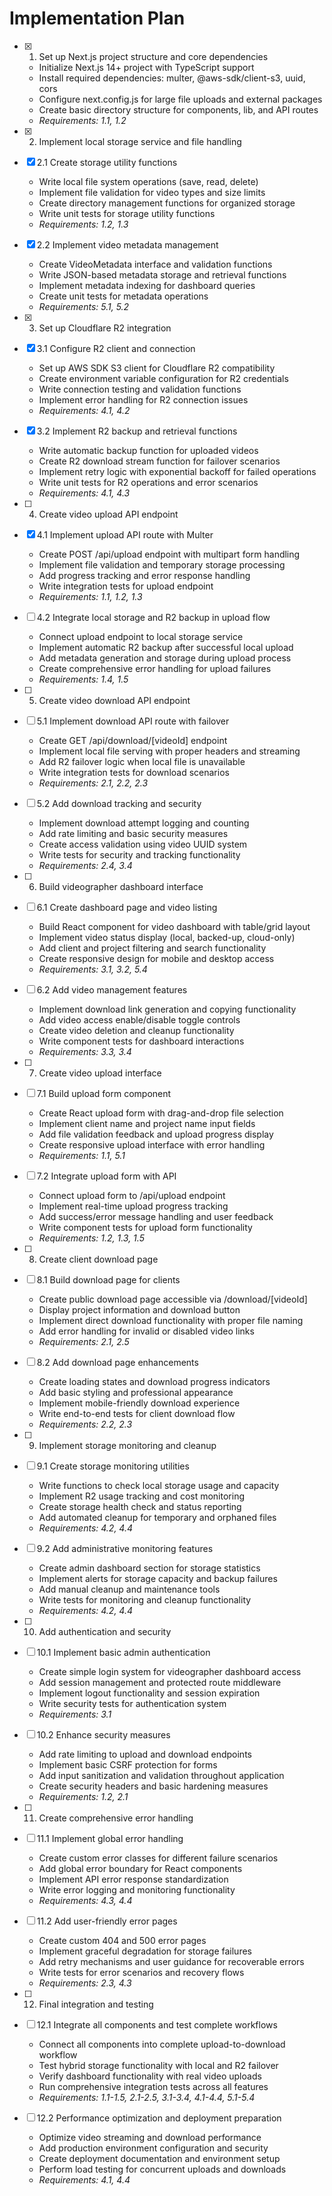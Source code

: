 # Implementation Plan

- [x] 1. Set up Next.js project structure and core dependencies
  - Initialize Next.js 14+ project with TypeScript support
  - Install required dependencies: multer, @aws-sdk/client-s3, uuid, cors
  - Configure next.config.js for large file uploads and external packages
  - Create basic directory structure for components, lib, and API routes
  - _Requirements: 1.1, 1.2_

- [x] 2. Implement local storage service and file handling
- [x] 2.1 Create storage utility functions
  - Write local file system operations (save, read, delete)
  - Implement file validation for video types and size limits
  - Create directory management functions for organized storage
  - Write unit tests for storage utility functions
  - _Requirements: 1.2, 1.3_

- [x] 2.2 Implement video metadata management
  - Create VideoMetadata interface and validation functions
  - Write JSON-based metadata storage and retrieval functions
  - Implement metadata indexing for dashboard queries
  - Create unit tests for metadata operations
  - _Requirements: 5.1, 5.2_

- [x] 3. Set up Cloudflare R2 integration
- [x] 3.1 Configure R2 client and connection
  - Set up AWS SDK S3 client for Cloudflare R2 compatibility
  - Create environment variable configuration for R2 credentials
  - Write connection testing and validation functions
  - Implement error handling for R2 connection issues
  - _Requirements: 4.1, 4.2_

- [x] 3.2 Implement R2 backup and retrieval functions
  - Write automatic backup function for uploaded videos
  - Create R2 download stream function for failover scenarios
  - Implement retry logic with exponential backoff for failed operations
  - Write unit tests for R2 operations and error scenarios
  - _Requirements: 4.1, 4.3_

- [ ] 4. Create video upload API endpoint
- [x] 4.1 Implement upload API route with Multer
  - Create POST /api/upload endpoint with multipart form handling
  - Implement file validation and temporary storage processing
  - Add progress tracking and error response handling
  - Write integration tests for upload endpoint
  - _Requirements: 1.1, 1.2, 1.3_

- [ ] 4.2 Integrate local storage and R2 backup in upload flow
  - Connect upload endpoint to local storage service
  - Implement automatic R2 backup after successful local upload
  - Add metadata generation and storage during upload process
  - Create comprehensive error handling for upload failures
  - _Requirements: 1.4, 1.5_

- [ ] 5. Create video download API endpoint
- [ ] 5.1 Implement download API route with failover
  - Create GET /api/download/[videoId] endpoint
  - Implement local file serving with proper headers and streaming
  - Add R2 failover logic when local file is unavailable
  - Write integration tests for download scenarios
  - _Requirements: 2.1, 2.2, 2.3_

- [ ] 5.2 Add download tracking and security
  - Implement download attempt logging and counting
  - Add rate limiting and basic security measures
  - Create access validation using video UUID system
  - Write tests for security and tracking functionality
  - _Requirements: 2.4, 3.4_

- [ ] 6. Build videographer dashboard interface
- [ ] 6.1 Create dashboard page and video listing
  - Build React component for video dashboard with table/grid layout
  - Implement video status display (local, backed-up, cloud-only)
  - Add client and project filtering and search functionality
  - Create responsive design for mobile and desktop access
  - _Requirements: 3.1, 3.2, 5.4_

- [ ] 6.2 Add video management features
  - Implement download link generation and copying functionality
  - Add video access enable/disable toggle controls
  - Create video deletion and cleanup functionality
  - Write component tests for dashboard interactions
  - _Requirements: 3.3, 3.4_

- [ ] 7. Create video upload interface
- [ ] 7.1 Build upload form component
  - Create React upload form with drag-and-drop file selection
  - Implement client name and project name input fields
  - Add file validation feedback and upload progress display
  - Create responsive upload interface with error handling
  - _Requirements: 1.1, 5.1_

- [ ] 7.2 Integrate upload form with API
  - Connect upload form to /api/upload endpoint
  - Implement real-time upload progress tracking
  - Add success/error message handling and user feedback
  - Write component tests for upload form functionality
  - _Requirements: 1.2, 1.3, 1.5_

- [ ] 8. Create client download page
- [ ] 8.1 Build download page for clients
  - Create public download page accessible via /download/[videoId]
  - Display project information and download button
  - Implement direct download functionality with proper file naming
  - Add error handling for invalid or disabled video links
  - _Requirements: 2.1, 2.5_

- [ ] 8.2 Add download page enhancements
  - Create loading states and download progress indicators
  - Add basic styling and professional appearance
  - Implement mobile-friendly download experience
  - Write end-to-end tests for client download flow
  - _Requirements: 2.2, 2.3_

- [ ] 9. Implement storage monitoring and cleanup
- [ ] 9.1 Create storage monitoring utilities
  - Write functions to check local storage usage and capacity
  - Implement R2 usage tracking and cost monitoring
  - Create storage health check and status reporting
  - Add automated cleanup for temporary and orphaned files
  - _Requirements: 4.2, 4.4_

- [ ] 9.2 Add administrative monitoring features
  - Create admin dashboard section for storage statistics
  - Implement alerts for storage capacity and backup failures
  - Add manual cleanup and maintenance tools
  - Write tests for monitoring and cleanup functionality
  - _Requirements: 4.2, 4.4_

- [ ] 10. Add authentication and security
- [ ] 10.1 Implement basic admin authentication
  - Create simple login system for videographer dashboard access
  - Add session management and protected route middleware
  - Implement logout functionality and session expiration
  - Write security tests for authentication system
  - _Requirements: 3.1_

- [ ] 10.2 Enhance security measures
  - Add rate limiting to upload and download endpoints
  - Implement basic CSRF protection for forms
  - Add input sanitization and validation throughout application
  - Create security headers and basic hardening measures
  - _Requirements: 1.2, 2.1_

- [ ] 11. Create comprehensive error handling
- [ ] 11.1 Implement global error handling
  - Create custom error classes for different failure scenarios
  - Add global error boundary for React components
  - Implement API error response standardization
  - Write error logging and monitoring functionality
  - _Requirements: 4.3, 4.4_

- [ ] 11.2 Add user-friendly error pages
  - Create custom 404 and 500 error pages
  - Implement graceful degradation for storage failures
  - Add retry mechanisms and user guidance for recoverable errors
  - Write tests for error scenarios and recovery flows
  - _Requirements: 2.3, 4.3_

- [ ] 12. Final integration and testing
- [ ] 12.1 Integrate all components and test complete workflows
  - Connect all components into complete upload-to-download workflow
  - Test hybrid storage functionality with local and R2 failover
  - Verify dashboard functionality with real video uploads
  - Run comprehensive integration tests across all features
  - _Requirements: 1.1-1.5, 2.1-2.5, 3.1-3.4, 4.1-4.4, 5.1-5.4_

- [ ] 12.2 Performance optimization and deployment preparation
  - Optimize video streaming and download performance
  - Add production environment configuration and security
  - Create deployment documentation and environment setup
  - Perform load testing for concurrent uploads and downloads
  - _Requirements: 4.1, 4.4_